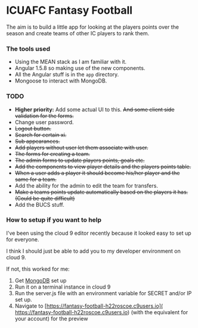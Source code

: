 # ICUAFC Fantasy Football

The aim is to build a little app for looking at the players points
over the season and create teams of other IC players to rank them.

### The tools used

* Using the MEAN stack as I am familiar with it.
* Angular 1.5.8 so making use of the new components.
* All the Angular stuff is in the `app` directory.
* Mongoose to interact with MongoDB.

### TODO

* __Higher priority:__ Add some actual UI to this. ~~And some client side validation for the forms.~~
* Change user password.
* ~~Logout button.~~
* ~~Search for certain xi.~~
* ~~Sub appearances.~~
* ~~Add players without user let them associate with user.~~
* ~~The forms for creating a team.~~
* ~~The admin forms to update players points, goals etc.~~
* ~~Add the components to view player details and the players points table.~~
* ~~When a user adds a player it should become his/her player and the same for a team.~~
* Add the ability for the admin to edit the team for transfers.
* ~~Make a teams points update automatically based on the players it has. (Could be quite difficult)~~
* Add the BUCS stuff.

### How to setup if you want to help

I've been using the cloud 9 editor recently because it looked easy to set up for everyone.

I think I should just be able to add you to my developer environment on cloud 9.

If not, this worked for me:

1. Get [MongoDB](https://community.c9.io/t/setting-up-mongodb/1717) set up
2. Run it on a terminal instance in cloud 9
3. Run the server.js file with an environment variable for SECRET and/or IP set up.
4. Navigate to [https://fantasy-football-h22roscoe.c9users.io]( https://fantasy-football-h22roscoe.c9users.io)
  (with the equivalent for your account) for the preview
